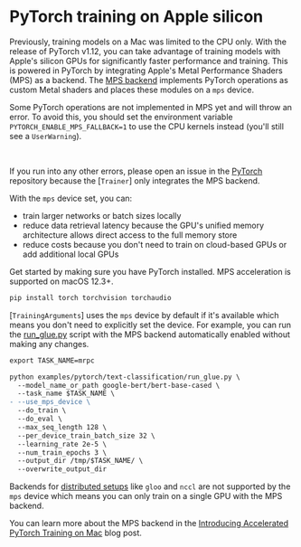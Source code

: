 <!--Copyright 2022 The HuggingFace Team. All rights reserved.

Licensed under the Apache License, Version 2.0 (the "License"); you may not use this file except in compliance with
the License. You may obtain a copy of the License at

http://www.apache.org/licenses/LICENSE-2.0

Unless required by applicable law or agreed to in writing, software distributed under the License is distributed on
an "AS IS" BASIS, WITHOUT WARRANTIES OR CONDITIONS OF ANY KIND, either express or implied. See the License for the

⚠️ Note that this file is in Markdown but contain specific syntax for our doc-builder (similar to MDX) that may not be
rendered properly in your Markdown viewer.

-->

# PyTorch training on Apple silicon

Previously, training models on a Mac was limited to the CPU only. With the release of PyTorch v1.12, you can take advantage of training models with Apple's silicon GPUs for significantly faster performance and training. This is powered in PyTorch by integrating Apple's Metal Performance Shaders (MPS) as a backend. The [MPS backend](https://pytorch.org/docs/stable/notes/mps.html) implements PyTorch operations as custom Metal shaders and places these modules on a `mps` device.

<Tip warning={true}>

Some PyTorch operations are not implemented in MPS yet and will throw an error. To avoid this, you should set the environment variable `PYTORCH_ENABLE_MPS_FALLBACK=1` to use the CPU kernels instead (you'll still see a `UserWarning`).

<br>

If you run into any other errors, please open an issue in the [PyTorch](https://github.com/pytorch/pytorch/issues) repository because the [`Trainer`] only integrates the MPS backend.

</Tip>

With the `mps` device set, you can:

* train larger networks or batch sizes locally
* reduce data retrieval latency because the GPU's unified memory architecture allows direct access to the full memory store
* reduce costs because you don't need to train on cloud-based GPUs or add additional local GPUs

Get started by making sure you have PyTorch installed. MPS acceleration is supported on macOS 12.3+.

```bash
pip install torch torchvision torchaudio
```

[`TrainingArguments`] uses the `mps` device by default if it's available which means you don't need to explicitly set the device. For example, you can run the [run_glue.py](https://github.com/huggingface/transformers/blob/main/examples/pytorch/text-classification/run_glue.py) script with the MPS backend automatically enabled without making any changes.

```diff
export TASK_NAME=mrpc

python examples/pytorch/text-classification/run_glue.py \
  --model_name_or_path google-bert/bert-base-cased \
  --task_name $TASK_NAME \
- --use_mps_device \
  --do_train \
  --do_eval \
  --max_seq_length 128 \
  --per_device_train_batch_size 32 \
  --learning_rate 2e-5 \
  --num_train_epochs 3 \
  --output_dir /tmp/$TASK_NAME/ \
  --overwrite_output_dir
```

Backends for [distributed setups](https://pytorch.org/docs/stable/distributed.html#backends) like `gloo` and `nccl` are not supported by the `mps` device which means you can only train on a single GPU with the MPS backend.

You can learn more about the MPS backend in the [Introducing Accelerated PyTorch Training on Mac](https://pytorch.org/blog/introducing-accelerated-pytorch-training-on-mac/) blog post.
